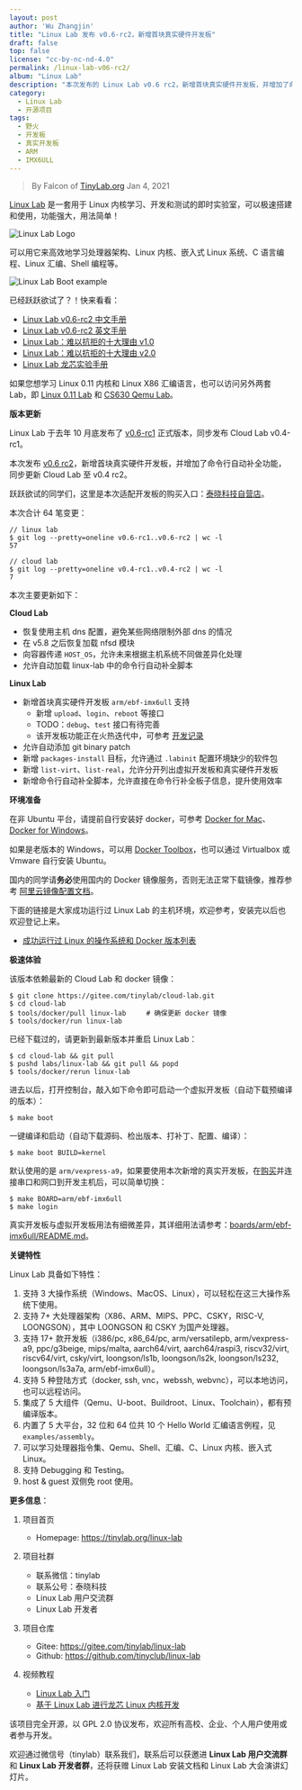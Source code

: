 ```yaml
---
layout: post
author: 'Wu Zhangjin'
title: "Linux Lab 发布 v0.6-rc2，新增首块真实硬件开发板"
draft: false
top: false
license: "cc-by-nc-nd-4.0"
permalink: /linux-lab-v06-rc2/
album: "Linux Lab"
description: "本次发布的 Linux Lab v0.6 rc2，新增首块真实硬件开发板，并增加了命令行自动补全功能。"
category:
  - Linux Lab
  - 开源项目
tags:
  - 野火
  - 开发板
  - 真实开发板
  - ARM
  - IMX6ULL
---
```


> By Falcon of [TinyLab.org][1]
> Jan 4, 2021

[Linux Lab](https://tinylab.org/linux-lab) 是一套用于 Linux 内核学习、开发和测试的即时实验室，可以极速搭建和使用，功能强大，用法简单！

![Linux Lab Logo](/wp-content/uploads/2020/10/linux-lab-logo.jpg)

可以用它来高效地学习处理器架构、Linux 内核、嵌入式 Linux 系统、C 语言编程、Linux 汇编、Shell 编程等。

![Linux Lab Boot example](/wp-content/uploads/2020/08/linux-lab-loongson.jpg)

已经跃跃欲试了？！快来看看：

  * [Linux Lab v0.6-rc2 中文手册](https://tinylab.org/pdfs/linux-lab-v0.6-rc2-manual-zh.pdf)
  * [Linux Lab v0.6-rc2 英文手册](https://tinylab.org/pdfs/linux-lab-v0.6-rc2-manual-en.pdf)
  * [Linux Lab：难以抗拒的十大理由 v1.0](https://tinylab.org/why-linux-lab/)
  * [Linux Lab：难以抗拒的十大理由 v2.0](https://tinylab.org/why-linux-lab-v2/)
  * [Linux Lab 龙芯实验手册](https://tinylab.org/pdfs/linux-lab-loongson-manual-v0.2.pdf)

如果您想学习 Linux 0.11 内核和 Linux X86 汇编语言，也可以访问另外两套 Lab，即 [Linux 0.11 Lab](https://tinylab.org/linux-0.11-lab) 和 [CS630 Qemu Lab](https://tinylab.org/cs630-qemu-lab)。

**版本更新**

Linux Lab 于去年 10 月底发布了 [v0.6-rc1](https://gitee.com/tinylab/linux-lab/tree/v0.6-rc1/) 正式版本，同步发布 Cloud Lab v0.4-rc1。

本次发布 [v0.6 rc2](https://gitee.com/tinylab/linux-lab/tree/v0.6-rc2/)，新增首块真实硬件开发板，并增加了命令行自动补全功能，同步更新 Cloud Lab 至 v0.4 rc2。

跃跃欲试的同学们，这里是本次适配开发板的购买入口：[泰晓科技自营店](https://shop155917374.taobao.com/)。

本次合计 64 笔变更：

    // linux lab
    $ git log --pretty=oneline v0.6-rc1..v0.6-rc2 | wc -l
    57

    // cloud lab
    $ git log --pretty=oneline v0.4-rc1..v0.4-rc2 | wc -l
    7

本次主要更新如下：

**Cloud Lab**

* 恢复使用主机 dns 配置，避免某些网络限制外部 dns 的情况
* 在 v5.8 之后恢复加载 nfsd 模块
* 向容器传递 `HOST_OS`，允许未来根据主机系统不同做差异化处理
* 允许自动加载 linux-lab 中的命令行自动补全脚本

**Linux Lab**

* 新增首块真实硬件开发板 `arm/ebf-imx6ull` 支持
    * 新增 `upload`、`login`、`reboot` 等接口
    * TODO：`debug`、`test` 接口有待完善
    * 该开发板功能正在火热迭代中，可参考 [开发记录](https://gitee.com/tinylab/linux-lab/issues/I28KSD)
* 允许自动添加 git binary patch
* 新增 `packages-install` 目标，允许通过 `.labinit` 配置环境缺少的软件包
* 新增 `list-virt`、`list-real`，允许分开列出虚拟开发板和真实硬件开发板
* 新增命令行自动补全脚本，允许直接在命令行补全板子信息，提升使用效率

**环境准备**

在非 Ubuntu 平台，请提前自行安装好 docker，可参考 [Docker for Mac](https://docs.docker.com/docker-for-mac/)、[Docker for Windows](https://docs.docker.com/docker-for-windows/)。

如果是老版本的 Windows，可以用 [Docker Toolbox](https://docs.docker.com/toolbox/overview/)，也可以通过 Virtualbox 或 Vmware 自行安装 Ubuntu。

国内的同学请**务必**使用国内的 Docker 镜像服务，否则无法正常下载镜像，推荐参考 [阿里云镜像配置文档](https://help.aliyun.com/document_detail/60750.html)。

下面的链接是大家成功运行过 Linux Lab 的主机环境，欢迎参考，安装完以后也欢迎登记上来。

* [成功运行过 Linux 的操作系统和 Docker 版本列表](https://gitee.com/tinylab/linux-lab/issues/I1FZBJ)

**极速体验**

该版本依赖最新的 Cloud Lab 和 docker 镜像：

    $ git clone https://gitee.com/tinylab/cloud-lab.git
    $ cd cloud-lab
    $ tools/docker/pull linux-lab     # 确保更新 docker 镜像
    $ tools/docker/run linux-lab

已经下载过的，请更新到最新版本并重启 Linux Lab：

    $ cd cloud-lab && git pull
    $ pushd labs/linux-lab && git pull && popd
    $ tools/docker/rerun linux-lab

进去以后，打开控制台，敲入如下命令即可启动一个虚拟开发板（自动下载预编译的版本）：

    $ make boot

一键编译和启动（自动下载源码、检出版本、打补丁、配置、编译）：

    $ make boot BUILD=kernel

默认使用的是 `arm/vexpress-a9`，如果要使用本次新增的真实开发板，在[购买](https://shop155917374.taobao.com/)并连接串口和网口到开发主机后，可以简单切换：

    $ make BOARD=arm/ebf-imx6ull
    $ make login

真实开发板与虚拟开发板用法有细微差异，其详细用法请参考：[boards/arm/ebf-imx6ull/README.md](https://gitee.com/tinylab/linux-lab/tree/master/boards/arm/ebf-imx6ull)。

**关键特性**

Linux Lab 具备如下特性：

1. 支持 3 大操作系统（Windows、MacOS、Linux），可以轻松在这三大操作系统下使用。
2. 支持 7+ 大处理器架构（X86、ARM、MIPS、PPC、CSKY，RISC-V, LOONGSON），其中 LOONGSON 和 CSKY 为国产处理器。
3. 支持 17+ 款开发板（i386/pc, x86_64/pc, arm/versatilepb, arm/vexpress-a9, ppc/g3beige, mips/malta, aarch64/virt, aarch64/raspi3, riscv32/virt, riscv64/virt, csky/virt, loongson/ls1b, loongson/ls2k, loongson/ls232, loongson/ls3a7a, arm/ebf-imx6ull）。
4. 支持 5 种登陆方式（docker, ssh, vnc，webssh, webvnc），可以本地访问，也可以远程访问。
5. 集成了 5 大组件（Qemu、U-boot、Buildroot、Linux、Toolchain），都有预编译版本。
6. 内置了 5 大平台，32 位和 64 位共 10 个 Hello World 汇编语言例程，见 `examples/assembly`。
7. 可以学习处理器指令集、Qemu、Shell、汇编、C、Linux 内核、嵌入式 Linux。
8. 支持 Debugging 和 Testing。
9. host & guest 双侧免 root 使用。

**更多信息**：

1. 项目首页
    - Homepage: <https://tinylab.org/linux-lab>

2. 项目社群
    - 联系微信：tinylab
    - 联系公号：泰晓科技
    - Linux Lab 用户交流群
    - Linux Lab 开发者

3. 项目仓库
    - Gitee: <https://gitee.com/tinylab/linux-lab>
    - Github:  <https://github.com/tinyclub/linux-lab>

4. 视频教程
    - [Linux Lab 入门](https://www.bilibili.com/video/BV12K411P79C)
    - [基于 Linux Lab 进行龙芯 Linux 内核开发](https://www.bilibili.com/video/BV1xz4y1Z7ag)

该项目完全开源，以 GPL 2.0 协议发布，欢迎所有高校、企业、个人用户使用或者参与开发。

欢迎通过微信号（tinylab）联系我们，联系后可以获邀进 **Linux Lab 用户交流群** 和 **Linux Lab 开发者群**，还将获赠 Linux Lab 安装文档和 Linux Lab 大会演讲幻灯片。

[1]: https://tinylab.org
